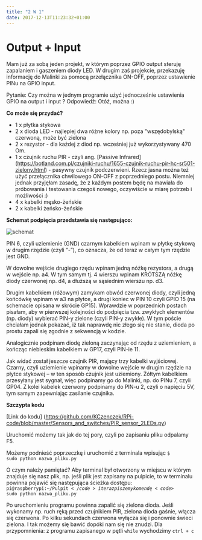```yaml
---
title: "2 W 1"
date: 2017-12-13T11:23:32+01:00
---
```


# Output + Input

Mam już za sobą jeden projekt, w którym poprzez GPIO output steruję zapalaniem i gaszeniem diody LED. W drugim zaś projekcie, przekazuję informację do Malinki za pomocą przełącznika ON-OFF, poprzez ustawienie PINu na GPIO input.

Pytanie: Czy można w jednym programie użyć jednocześnie ustawienia GPIO na output i input ? Odpowiedź: Otóż, można :)

<strong>Co może się przydać?</strong>

- 1 x płytka stykowa
- 2 x dioda LED - najlepiej dwa różne kolory np. poza "wszędobylską" czerwoną, może być zielona
- 2 x rezystor - dla każdej z diod np. wcześniej już wykorzystywany 470 Om.
- 1 x czujnik ruchu PIR - czyli ang. [Passive Infrared] (https://botland.com.pl/czujniki-ruchu/1655-czujnik-ruchu-pir-hc-sr501-zielony.html) - pasywny czujnik podczerwieni.
Rzecz jasna można też użyć przełącznika chwilowego ON-OFF z poprzedniego postu. Niemniej jednak przyjęłam zasadę, że z każdym postem będę na mawiała do próbowania i testowania czegoś nowego, oczywiście w miarę potrzeb i możliwości :) 
- 4 x kabelki męsko-żeńskie
- 2 x kabelki żeńsko-żeńskie

<strong>Schemat podpięcia przedstawia się następująco:</strong>

![schemat](/img/connection_2_LED_PIR.png)

PIN 6, czyli uziemienie (GND) czarnym kabelkiem wpinam w płytkę stykową w drugim rzędzie (czyli “-”), co oznacza, że od teraz w całym tym rzędzie jest GND.

W dowolne wejście drugiego rzędu wpinam jedną nóżkę rezystora, a drugą w wejście np. a4. W tym samym tj. 4 wierszu wpinam KRÓTSZĄ nóżkę diody czerwonej np. d4, a dłuższą w sąsiednim wierszu np. d3.

Drugim kabelkiem (różowym) zamykam obwód czerwonej diody, czyli jedną końcówkę wpinam w a3 na płytce, a drugi koniec w PIN 10 czyli GPIO 15 (na schemacie opisana w skrócie GP15). Wprawdzie w poprzednich postach pisałam, aby w pierwszej kolejności do podpięcia tzw. zwykłych elementów (np. diody) wybierać PIN-y zielone (czyli PIN-y zwykłe). W tym poście chciałam jednak pokazać, iż tak naprawdę nic złego się nie stanie, dioda po prostu zapali się zgodnie z sekwencją w kodzie.

Analogicznie podpinam diodę zieloną zaczynając od rzędu z uziemieniem, a kończąc niebieskim kabelkiem w GP17, czyli PIN-ie 11.

Jak widać został jeszcze czujnik PIR, mający trzy kabelki wyjściowej. Czarny, czyli uziemienie wpinamy w dowolne wejście w drugim rzędzie na płytce stykowej – w ten sposób czujnik jest uziemiony. Żółtym kabelkiem przesyłany jest sygnał, więc podpinamy go do Malinki, np. do PINu 7, czyli GP04. Z kolei kabelek czerwony podpinamy do PIN-u 2, czyli o napięciu 5V, tym samym zapewniając zasilanie czujnika.

<strong>Szczypta kodu</strong>

[Link do kodu] (https://github.com/KCzenczek/RPi-code/blob/master/Sensors_and_switches/PIR_sensor_2LEDs.py)

Uruchomić możemy tak jak do tej pory, czyli po zapisaniu pliku odpalamy F5.

Możemy podnieść poprzeczkę i uruchomić z terminala wpisując <code>$ sudo python nazwa_pliku.py</code>

O czym należy pamiętać? Aby terminal był otworzony w miejscu w którym znajduje się nasz plik, np. jeśli plik jest zapisany na pulpicie, to w terminalu powinna pojawić się następująca ścieżka dostępu: <code>pi@raspberrypi:~/Pulpit$</code> i teraz piszemy komendę <code>$ sudo python nazwa_pliku.py</code>

Po uruchomieniu programu powinna zapalić się zielona dioda. Jeśli wykonamy np. ruch ręką przed czujnikiem PIR, zielona dioda gaśnie, włącza się czerwona. Po kilku sekundach czerwona wyłącza się i ponownie świeci zielona. I tak możemy się bawić dopóki nam się nie znudzi.
Dla przypomnienia: z programu zapisanego w pętli <code>while</code> wychodzimy <code>ctrl + c</code>
 
